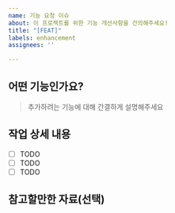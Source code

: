 ```yaml
---
name: 기능 요청 이슈
about: 이 프로젝트를 위한 기능 개선사항을 건의해주세요!
title: "[FEAT]"
labels: enhancement
assignees: ''

---
```


## 어떤 기능인가요?

> 추가하려는 기능에 대해 간결하게 설명해주세요

## 작업 상세 내용

- [ ] TODO
- [ ] TODO
- [ ] TODO

## 참고할만한 자료(선택)
